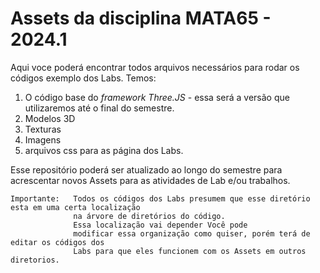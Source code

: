# Assets da disciplina MATA65 - 2024.1

Aqui voce poderá encontrar todos arquivos necessários para rodar os códigos exemplo dos Labs. Temos:

1. O código base do *framework Three.JS* - essa será a versão que utilizaremos até o final do semestre. 
2. Modelos 3D
3. Texturas
4. Imagens
5. arquivos css para as página dos Labs.

Esse repositório poderá ser atualizado ao longo do semestre para acrescentar novos Assets para as atividades de Lab e/ou trabalhos. 

```
Importante:   Todos os códigos dos Labs presumem que esse diretório esta em uma certa localização 
              na árvore de diretórios do código. 
              Essa localização vai depender Você pode 
              modificar essa organização como quiser, porém terá de editar os códigos dos 
              Labs para que eles funcionem com os Assets em outros diretorios. 
``` 
